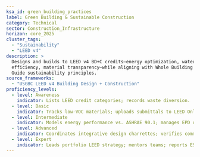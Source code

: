```yaml
---
ksa_id: green_building_practices
label: Green Building & Sustainable Construction
category: Technical
sector: Construction_Infrastructure
horizon: core_2025
cluster_tags:
  - "Sustainability"
  - "LEED v4"
description: >
  Designs and builds to LEED v4 BD+C credits—energy optimization, water
  efficiency, material transparency—while aligning with Whole Building Design
  Guide sustainability principles.
source_frameworks:
  - "USGBC LEED v4 Building Design + Construction"
proficiency_levels:
  - level: Awareness
    indicator: Lists LEED credit categories; records waste diversion.
  - level: Basic
    indicator: Tracks low-VOC materials; uploads submittals to LEED Online.
  - level: Intermediate
    indicator: Models energy performance vs. ASHRAE 90.1; manages EPD documentation.
  - level: Advanced
    indicator: Coordinates integrative design charrettes; verifies commissioning (Cx).
  - level: Expert
    indicator: Leads portfolio LEED strategy; mentors teams; reports ESG outcomes.
---
```

